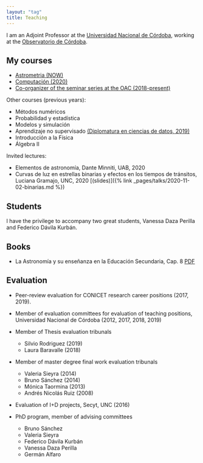 ```yaml
---
layout: "tag"
title: Teaching
---
```


I am an Adjoint Professor at the
[Universidad Nacional de Córdoba](https://www.unc.edu.ar),
working at the [Observatorio de Córdoba](https://www.oac.unc.edu.ar).


## My courses

- [Astrometria (NOW)](https://www.famaf.unc.edu.ar/materias/astrometria/)
- [Computación (2020)](https://computacion2020.readthedocs.io/es/latest/)
- [Co-organizer of the seminar series at the OAC (2018-present)](https://oac.unc.edu.ar/academicas/seminarios/)

Other courses (previous years):

- Métodos numéricos
- Probabilidad y estadística
- Modelos y simulación
- Aprendizaje no supervisado [(Diplomatura en ciencias de datos, 2019)](http://diplodatos.famaf.unc.edu.ar/)
- Introducción a la Física
- Álgebra II

Invited lectures:

- Elementos de astronomía, Dante Minniti, UAB, 2020
- Curvas de luz en estrellas binarias y
efectos en los tiempos de tránsitos, Luciana Gramajo, UNC, 2020 
[(slides)]({% link _pages/talks/2020-11-02-binarias.md %})

 


## Students

I have the privilege to accompany two great students, Vanessa Daza
Perilla and Federico Dávila Kurbán.

## Books

- La Astronomía y su enseñanza en la Educación Secundaria, Cap. 8 [PDF](https://openlibra.com/es/book/download/la-astronomia-y-su-ensenanza-en-la-educacion-secundaria)


## Evaluation
 
- Peer-review evaluation for CONICET research career positions (2017,
  2019).

- Member of evaluation committees for evaluation of teaching
  positions, Universidad Nacional de Córdoba (2012, 2017, 2018, 2019)

- Member of Thesis evaluation tribunals
   - Silvio Rodriguez (2019)
   - Laura Baravalle (2018)

- Member of master degree final work evaluation tribunals
   - Valeria Sieyra (2014)
   - Bruno Sánchez (2014)
   - Mónica Taormina (2013)
   - Andrés Nicolás Ruiz (2008)

- Evaluation of I+D projects, Secyt, UNC (2016)

- PhD program, member of advising committees
   - Bruno Sánchez
   - Valeria Sieyra
   - Federico Dávila Kurbán
   - Vanessa Daza Perilla
   - Germán Alfaro



